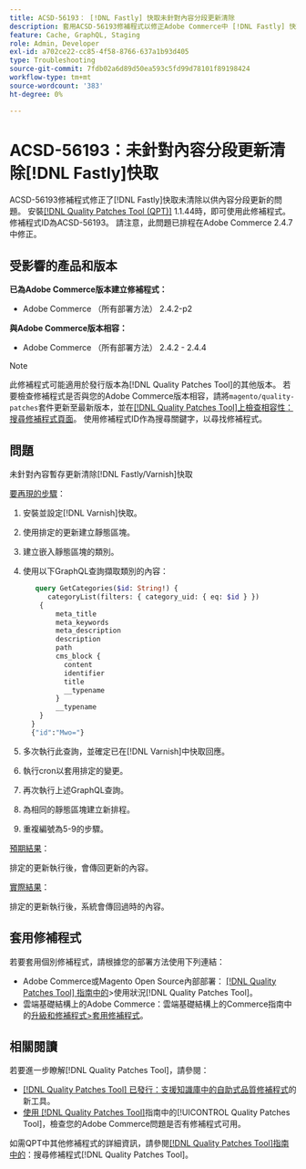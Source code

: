 ```yaml
---
title: ACSD-56193： [!DNL Fastly] 快取未針對內容分段更新清除
description: 套用ACSD-56193修補程式以修正Adobe Commerce中 [!DNL Fastly] 快取未清除以供內容分段更新的問題。
feature: Cache, GraphQL, Staging
role: Admin, Developer
exl-id: a702ce22-cc85-4f58-8766-637a1b93d405
type: Troubleshooting
source-git-commit: 7fdb02a6d89d50ea593c5fd99d78101f89198424
workflow-type: tm+mt
source-wordcount: '383'
ht-degree: 0%

---
```


# ACSD-56193：未針對內容分段更新清除[!DNL Fastly]快取

ACSD-56193修補程式修正了[!DNL Fastly]快取未清除以供內容分段更新的問題。 安裝[[!DNL Quality Patches Tool (QPT)]](https://experienceleague.adobe.com/zh-hant/docs/commerce-operations/tools/quality-patches-tool/quality-patches-tool-to-self-serve-quality-patches) 1.1.44時，即可使用此修補程式。 修補程式ID為ACSD-56193。 請注意，此問題已排程在Adobe Commerce 2.4.7中修正。

## 受影響的產品和版本

**已為Adobe Commerce版本建立修補程式：**

* Adobe Commerce （所有部署方法） 2.4.2-p2

**與Adobe Commerce版本相容：**

* Adobe Commerce （所有部署方法） 2.4.2 - 2.4.4

>[!NOTE]
>
>此修補程式可能適用於發行版本為[!DNL Quality Patches Tool]的其他版本。 若要檢查修補程式是否與您的Adobe Commerce版本相容，請將`magento/quality-patches`套件更新至最新版本，並在[[!DNL Quality Patches Tool]上檢查相容性：搜尋修補程式頁面](https://experienceleague.adobe.com/tools/commerce-quality-patches/index.html?lang=zh-Hant)。 使用修補程式ID作為搜尋關鍵字，以尋找修補程式。

## 問題

未針對內容暫存更新清除[!DNL Fastly/Varnish]快取

<u>要再現的步驟</u>：

1. 安裝並設定[!DNL Varnish]快取。
1. 使用排定的更新建立靜態區塊。
1. 建立嵌入靜態區塊的類別。
1. 使用以下GraphQL查詢擷取類別的內容：

   ```GraphQL
      query GetCategories($id: String!) {
         categoryList(filters: { category_uid: { eq: $id } }) 
       {
           meta_title
           meta_keywords
           meta_description
           description
           path
           cms_block {
             content
             identifier
             title
             __typename
           }
           __typename
       }
     }
     {"id":"Mwo="}
   ```

1. 多次執行此查詢，並確定已在[!DNL Varnish]中快取回應。
1. 執行cron以套用排定的變更。
1. 再次執行上述GraphQL查詢。
1. 為相同的靜態區塊建立新排程。
1. 重複編號為5-9的步驟。

<u>預期結果</u>：

排定的更新執行後，會傳回更新的內容。

<u>實際結果</u>：

排定的更新執行後，系統會傳回過時的內容。

## 套用修補程式

若要套用個別修補程式，請根據您的部署方法使用下列連結：

* Adobe Commerce或Magento Open Source內部部署： [[!DNL Quality Patches Tool] 指南中的](/help/tools/quality-patches-tool/usage.md)>使用狀況[!DNL Quality Patches Tool]。
* 雲端基礎結構上的Adobe Commerce：雲端基礎結構上的Commerce指南中的[升級和修補程式>套用修補程式](https://experienceleague.adobe.com/docs/commerce-cloud-service/user-guide/develop/upgrade/apply-patches.html?lang=zh-Hant)。

## 相關閱讀

若要進一步瞭解[!DNL Quality Patches Tool]，請參閱：

* [[!DNL Quality Patches Tool] 已發行：支援知識庫中的自助式品質修補程式](https://experienceleague.adobe.com/zh-hant/docs/commerce-operations/tools/quality-patches-tool/quality-patches-tool-to-self-serve-quality-patches)的新工具。
* [使用 [!DNL Quality Patches Tool]](/help/tools/quality-patches-tool/patches-available-in-qpt/check-patch-for-magento-issue-with-magento-quality-patches.md)指南中的[!UICONTROL Quality Patches Tool]，檢查您的Adobe Commerce問題是否有修補程式可用。


如需QPT中其他修補程式的詳細資訊，請參閱[[!DNL Quality Patches Tool]指南中的](https://experienceleague.adobe.com/tools/commerce-quality-patches/index.html?lang=zh-Hant)：搜尋修補程式[!DNL Quality Patches Tool]。
